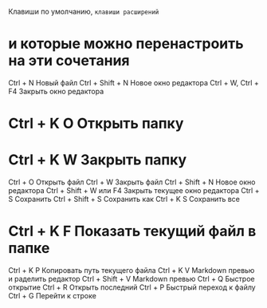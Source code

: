 Клавиши по умолчанию, `клавиши расширений`
# и которые можно перенастроить на эти сочетания

Ctrl + N  Новый файл
Ctrl + Shift + N  Новое окно редактора
Ctrl + W, Ctrl + F4  Закрыть окно редактора
# Ctrl + K    O  Открыть папку
# Ctrl + K    W  Закрыть папку
Ctrl + O  Открыть файл
Ctrl + W  Закрыть файл
Ctrl + Shift + N  Новое окно редактора
Ctrl + Shift + W или F4  Закрыть текущее окно редактора
Ctrl + S  Сохранить
Ctrl + Shift + S  Сохранить как
Ctrl + K    S  Сохранить все
# Ctrl + K    F  Показать текущий файл в папке
Ctrl + K    P  Копировать путь текущего файла
Ctrl + K    V  Markdown превью и раделить редактор
Ctrl + Shift + V  Markdown превью
Ctrl + Q  Быстрое открытие
Ctrl + R  Открыть последний
Ctrl + P  Быстрый переход к файлу
Ctrl + G  Перейти к строке